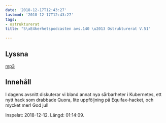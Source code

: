 ```yaml
---
date: '2018-12-17T12:43:27'
lastmod: '2018-12-17T12:43:27'
tags:
- ostrukturerat
title: "S\xE4kerhetspodcasten avs.140 \u2013 Ostrukturerat V.51"

---
```

## Lyssna

[mp3](http://traffic.libsyn.com/sakerhetspodcasten/2018-12-12_Sakerhetspodcasten.mp3)

## Innehåll

I dagens avsnitt diskuterar vi bland annat nya sårbarheter i Kubernetes, ett nytt
hack som drabbade Quora, lite uppföljning på Equifax-hacket, och mycket mer! God jul!

Inspelat: 2018-12-12. Längd: 01:14:09.

